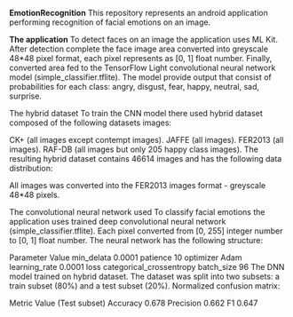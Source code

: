 **EmotionRecognition**
This repository represents an android application performing recognition of facial emotions on an image.

**The application**
To detect faces on an image the application uses ML Kit. After detection complete the face image area converted into greyscale 48*48 pixel format, each pixel represents as [0, 1] float number. Finally, converted area fed to the TensorFlow Light convolutional neural network model (simple_classifier.tflite). The model provide output that consist of probabilities for each class: angry, disgust, fear, happy, neutral, sad, surprise.


The hybrid dataset
To train the CNN model there used hybrid dataset composed of the following datasets images:

CK+ (all images except contempt images).
JAFFE (all images).
FER2013 (all images).
RAF-DB (all images but only 205 happy class images).
The resulting hybrid dataset contains 46614 images and has the following data distribution:

All images was converted into the FER2013 images format - greyscale 48*48 pixels.

The convolutional neural network used
To classify facial emotions the application uses trained deep convolutional neural network (simple_classifier.tflite). Each pixel converted from [0, 255] integer number to [0, 1] float number. The neural network has the following structure:


Parameter	Value
min_delata	0.0001
patience	10
optimizer	Adam
learning_rate	0.0001
loss	categorical_crossentropy
batch_size	96
The DNN model trained on hybrid dataset. The dataset was split into two subsets: a train subset (80%) and a test subset (20%).
Normalized confusion matrix:


Metric	Value (Test subset)
Accuracy	0.678
Precision	0.662
F1	0.647

